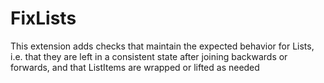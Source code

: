 # FixLists

This extension adds checks that maintain the expected behavior for
Lists, i.e. that they are left in a consistent state after joining
backwards or forwards, and that ListItems are wrapped or lifted as needed
